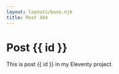 ```yaml
---
layout: layouts/base.njk
title: Post 344
---
```


# Post {{ id }}

This is post {{ id }} in my Eleventy project.

